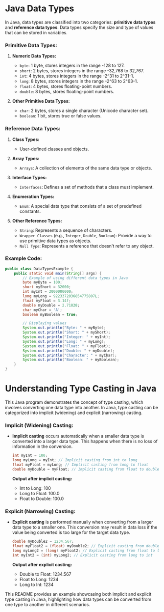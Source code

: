 # Java Data Types

In Java, data types are classified into two categories: **primitive data types** and **reference data types**. Data types specify the size and type of values that can be stored in variables.

### Primitive Data Types:

1. **Numeric Data Types:**
   - `byte`: 1 byte, stores integers in the range -128 to 127.
   - `short`: 2 bytes, stores integers in the range -32,768 to 32,767.
   - `int`: 4 bytes, stores integers in the range -2^31 to 2^31-1.
   - `long`: 8 bytes, stores integers in the range -2^63 to 2^63-1.
   - `float`: 4 bytes, stores floating-point numbers.
   - `double`: 8 bytes, stores floating-point numbers.

2. **Other Primitive Data Types:**
   - `char`: 2 bytes, stores a single character (Unicode character set).
   - `boolean`: 1 bit, stores true or false values.

### Reference Data Types:

1. **Class Types:**
   - User-defined classes and objects.

2. **Array Types:**
   - `Arrays`: A collection of elements of the same data type or objects.

3. **Interface Types:**
   - `Interfaces`: Defines a set of methods that a class must implement.

4. **Enumeration Types:**
   - `Enum`: A special data type that consists of a set of predefined constants.

5. **Other Reference Types:**
   - `String`: Represents a sequence of characters.
   - `Wrapper Classes` (e.g., `Integer`, `Double`, `Boolean`): Provide a way to use primitive data types as objects.
   - `Null Type`: Represents a reference that doesn't refer to any object.

### Example Code:
```java
public class DataTypesExample {
    public static void main(String[] args) {
        // Example of using different data types in Java
        byte myByte = 100;
        short myShort = 32000;
        int myInt = 2000000000;
        long myLong = 9223372036854775807L;
        float myFloat = 3.14f;
        double myDouble = 2.71828;
        char myChar = 'A';
        boolean myBoolean = true;

        // Displaying values
        System.out.println("Byte: " + myByte);
        System.out.println("Short: " + myShort);
        System.out.println("Integer: " + myInt);
        System.out.println("Long: " + myLong);
        System.out.println("Float: " + myFloat);
        System.out.println("Double: " + myDouble);
        System.out.println("Character: " + myChar);
        System.out.println("Boolean: " + myBoolean);
    }
}

```
# Understanding Type Casting in Java

This Java program demonstrates the concept of type casting, which involves converting one data type into another. In Java, type casting can be categorized into implicit (widening) and explicit (narrowing) casting.

### Implicit (Widening) Casting:

- **Implicit casting** occurs automatically when a smaller data type is converted into a larger data type. This happens when there is no loss of information in the conversion.

    ```java
    int myInt = 100;
    long myLong = myInt; // Implicit casting from int to long
    float myFloat = myLong; // Implicit casting from long to float
    double myDouble = myFloat; // Implicit casting from float to double
    ```

    **Output after implicit casting:**
    - Int to Long: 100
    - Long to Float: 100.0
    - Float to Double: 100.0

### Explicit (Narrowing) Casting:

- **Explicit casting** is performed manually when converting from a larger data type to a smaller one. This conversion may result in data loss if the value being converted is too large for the target data type.

    ```java
    double myDouble2 = 1234.567;
    float myFloat2 = (float) myDouble2; // Explicit casting from double to float
    long myLong2 = (long) myFloat2; // Explicit casting from float to long
    int myInt2 = (int) myLong2; // Explicit casting from long to int
    ```

    **Output after explicit casting:**
    - Double to Float: 1234.567
    - Float to Long: 1234
    - Long to Int: 1234

This README provides an example showcasing both implicit and explicit type casting in Java, highlighting how data types can be converted from one type to another in different scenarios.
